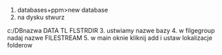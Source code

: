 1. databases+ppm>new database 
2. na dysku stwurz 

c:/DBnazwa
	DATA
	TL
	FLSTRDIR
3. ustwiamy nazwe bazy
4. w filgegroup nadaj nazwe FILESTREAM
5. w main oknie kliknij add i ustaw lokalizacje folderow 



